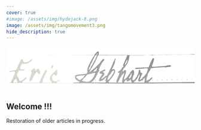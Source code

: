 ```yaml
---
cover: true
#image: /assets/img/hydejack-8.png
image: /assets/img/tangomovement3.png
hide_description: true
---
```


![EricGebhart](assets/img/Cursive1.png)

## Welcome !!!

Restoration of older articles in progress.

<!-- ## First Steps -->
<!-- Please start by reading the [Documentation]{:.heading.flip-title}. -->
<!-- Specifically, the chapters below should be relevant now: -->

<!-- * [Install]{:.heading.flip-title} --- How to install and run Hydejack. -->
<!-- * [Upgrade]{:.heading.flip-title} --- You can skip this if you haven't used Hydejack before. -->
<!-- * [Config]{:.heading.flip-title} --- Once Jekyll is running you can start with basic configuration. -->
<!-- {:.related-posts.faded} -->

<!-- [documentation]: docs/README.md -->
<!-- [install]: docs/install.md -->
<!-- [upgrade]: docs/upgrade.md -->
<!-- [config]: docs/config.md -->
